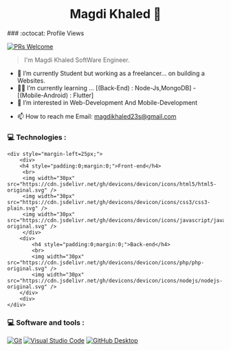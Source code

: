 
<!--
**Magdi-khaled/Magdi-Khaled** is a ✨ _special_ ✨ repository because its `README.md` (this file) appears on your GitHub profile.

Here are some ideas to get you started:

- 🔭 I’m currently working on ...
- 🌱 I’m currently learning ...
- 👯 I’m looking to collaborate on ...
- 🤔 I’m looking for help with ...
- 💬 Ask me about ...
- 📫 How to reach me: ...
- 😄 Pronouns: ...
- ⚡ Fun fact: ...
-->
<h1 align = 'center'>Magdi Khaled 👋</h1>
### :octocat: Profile Views

[![PRs Welcome](https://komarev.com/ghpvc/?username=Magdi-khaled&label=Profile%20views&color=0e75b6&style=flat)](https://github.com/Magdi-khaled)

> I'm Magdi Khaled SoftWare Engineer.

- 🔭 I’m currently Student but working as a freelancer... on building a Websites.
- 👨‍💻  I’m currently learning ... [(Back-End) : Node-Js,MongoDB] - [(Mobile-Android) : Flutter]
- 👀 I’m interested in Web-Development And Mobile-Development
<!-- - 🎯 Pesonal Portfolio Website: [Portfolio](https://larrymahumot.github.io/) -->
- 📫 How to reach me Email: magdikhaled23s@gmail.com


### 💻 Technologies :
    <div style="margin-left=25px;">
        <div>
        <h4 style="padding:0;margin:0;">Front-end</h4>
         <br>
         <img width="30px" src="https://cdn.jsdelivr.net/gh/devicons/devicon/icons/html5/html5-original.svg" /> 
         <img width="30px" src="https://cdn.jsdelivr.net/gh/devicons/devicon/icons/css3/css3-plain.svg" /> 
         <img width="30px" src="https://cdn.jsdelivr.net/gh/devicons/devicon/icons/javascript/javascript-original.svg" />
         </div>
        <div>
            <h4 style="padding:0;margin:0;">Back-end</h4>
            <br>
            <img width="30px" src="https://cdn.jsdelivr.net/gh/devicons/devicon/icons/php/php-original.svg" />
            <img width="30px" src="https://cdn.jsdelivr.net/gh/devicons/devicon/icons/nodejs/nodejs-original.svg" />
        </div>
        <div>
    </div>
### 💻 Software and tools :

<p>
<a href="#"><img alt="Git" src="https://img.shields.io/badge/Git-F05033.svg?logo=git&logoColor=white"></a>
<a href="#"><img alt="Visual Studio Code" src="https://img.shields.io/badge/Visual%20Studio%20Code-0078d7.svg?logo=visual-studio-code&logoColor=white"></a>
<a href="#"><img alt="GitHub Desktop" src="https://img.shields.io/badge/GitHub%20Desktop-8034A9.svg?logo=github&logoColor=white"></a>
</p>
